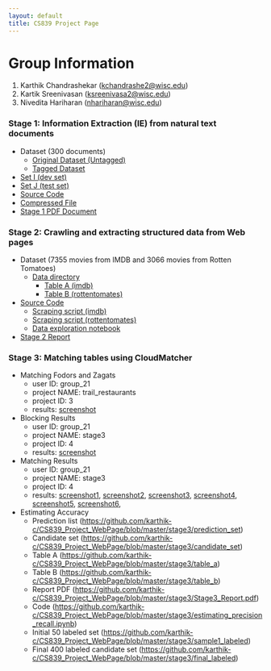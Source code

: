 ```yaml
---
layout: default
title: CS839 Project Page
---
```

# Group Information
1. Karthik Chandrashekar (kchandrashe2@wisc.edu)
2. Kartik Sreenivasan (ksreenivasa2@wisc.edu)
3. Nivedita Hariharan (nhariharan@wisc.edu)

### Stage 1: Information Extraction (IE) from natural text documents
* Dataset (300 documents)
  * [Original Dataset (Untagged)](https://github.com/karthik-c/CS839_Project_WebPage/tree/master/stage1/Original_Dataset)
  * [Tagged Dataset](https://github.com/karthik-c/CS839_Project_WebPage/tree/master/stage1/Tagged_Dataset)
* [Set I (dev set)](https://github.com/karthik-c/CS839_Project_WebPage/tree/master/stage1/SetI_Dev_Set)
* [Set J (test set)](https://github.com/karthik-c/CS839_Project_WebPage/tree/master/stage1/SetJ_Test_Set)
* [Source Code](https://github.com/karthik-c/CS839_Project_WebPage/tree/master/stage1/Source_Code)
* [Compressed File](https://github.com/karthik-c/CS839_Project_WebPage/blob/master/stage1/stage1_compressed.tar.gz)
* [Stage 1 PDF Document](https://github.com/karthik-c/CS839_Project_WebPage/blob/master/stage1/Stage_PDF.pdf)

### Stage 2:  Crawling and extracting structured data from Web pages
* Dataset (7355 movies from IMDB and 3066 movies from Rotten Tomatoes)
  * [Data directory](https://github.com/karthik-c/CS839_Project_WebPage/tree/master/stage2/DATA)
    * [Table A (imdb)](https://github.com/karthik-c/CS839_Project_WebPage/blob/master/stage2/DATA/table_a.csv)
    * [Table B (rottentomates)](https://github.com/karthik-c/CS839_Project_WebPage/blob/master/stage2/DATA/table_b.csv)
* [Source Code](https://github.com/karthik-c/CS839_Project_WebPage/tree/master/stage2/CODE)
    * [Scraping script (imdb)](https://github.com/karthik-c/CS839_Project_WebPage/blob/master/stage2/CODE/scrape_imdb.py)
    * [Scraping script (rottentomates)](https://github.com/karthik-c/CS839_Project_WebPage/blob/master/stage2/CODE/scrape_rotten_tomatoes.py)
    * [Data exploration notebook](https://github.com/karthik-c/CS839_Project_WebPage/blob/master/stage2/CODE/explore_data.ipynb)
* [Stage 2 Report](https://github.com/karthik-c/CS839_Project_WebPage/blob/master/stage2/stage_2_report.pdf)

### Stage 3:  Matching tables using CloudMatcher
* Matching Fodors and Zagats
  * user ID: group_21
  * project NAME: trail_restaurants
  * project ID: 3
  * results: [screenshot](https://github.com/karthik-c/CS839_Project_WebPage/blob/master/stage3/Matching%20Fodors%20and%20Zagats.png)
* Blocking Results
  * user ID: group_21
  * project NAME: stage3
  * project ID: 4
  * results: [screenshot](https://github.com/karthik-c/CS839_Project_WebPage/blob/master/stage3/Blocking%20results.png)
* Matching Results
  * user ID: group_21
  * project NAME: stage3
  * project ID: 4
  * results: [screenshot1](https://github.com/karthik-c/CS839_Project_WebPage/blob/master/stage3/Matching%20Results%201.png), [screenshot2](https://github.com/karthik-c/CS839_Project_WebPage/blob/master/stage3/Matching%20Results%202.png), [screenshot3](https://github.com/karthik-c/CS839_Project_WebPage/blob/master/stage3/Matching%20Results%203.png), [screenshot4](https://github.com/karthik-c/CS839_Project_WebPage/blob/master/stage3/Matching%20Results%204.png), [screenshot5](https://github.com/karthik-c/CS839_Project_WebPage/blob/master/stage3/Matching%20Results%205.png), [screenshot6](https://github.com/karthik-c/CS839_Project_WebPage/blob/master/stage3/Matching%20Results%206.png),
* Estimating Accuracy
  * Prediction list (https://github.com/karthik-c/CS839_Project_WebPage/blob/master/stage3/prediction_set)
  * Candidate set (https://github.com/karthik-c/CS839_Project_WebPage/blob/master/stage3/candidate_set)
  * Table A (https://github.com/karthik-c/CS839_Project_WebPage/blob/master/stage3/table_a)
  * Table B (https://github.com/karthik-c/CS839_Project_WebPage/blob/master/stage3/table_b)
  * Report PDF (https://github.com/karthik-c/CS839_Project_WebPage/blob/master/stage3/Stage3_Report.pdf)
  * Code (https://github.com/karthik-c/CS839_Project_WebPage/blob/master/stage3/estimating_precision_recall.ipynb)
  * Initial 50 labeled set (https://github.com/karthik-c/CS839_Project_WebPage/blob/master/stage3/sample1_labeled)
  * Final 400 labeled candidate set (https://github.com/karthik-c/CS839_Project_WebPage/blob/master/stage3/final_labeled)